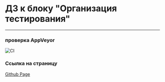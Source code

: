 # ДЗ к блоку "Организация тестирования"
---
### **проверка AppVeyor**

![CI](https://ci.appveyor.com/api/projects/status/o7eahrknqt7ub3bo?svg=true)

### **Ссылка на страницу**
[Github Page](https://github.com/AnutaSt/ahj_TEST)
